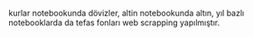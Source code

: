 kurlar notebookunda dövizler,
altin notebookunda altın,
yıl bazlı notebooklarda da tefas fonları web scrapping yapılmıştır.
